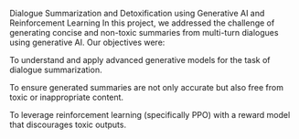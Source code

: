 Dialogue Summarization and Detoxification using Generative AI and Reinforcement Learning
In this project, we addressed the challenge of generating concise and non-toxic summaries from multi-turn dialogues using generative AI. Our objectives were:

To understand and apply advanced generative models for the task of dialogue summarization.

To ensure generated summaries are not only accurate but also free from toxic or inappropriate content.

To leverage reinforcement learning (specifically PPO) with a reward model that discourages toxic outputs.
